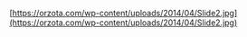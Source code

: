 [https://orzota.com/wp-content/uploads/2014/04/Slide2.jpg](https://orzota.com/wp-content/uploads/2014/04/Slide2.jpg)
